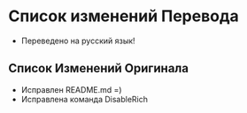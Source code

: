 # Список изменений Перевода

- Переведено на русский язык!

## Список Изменений Оригинала

- Исправлен README.md =)
- Исправлена команда DisableRich